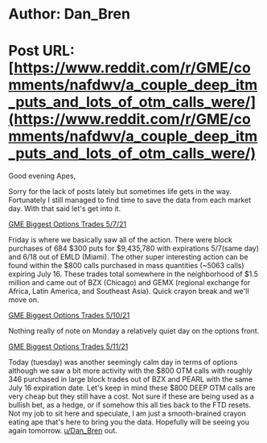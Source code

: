 # Author: Dan_Bren
# Post URL: [https://www.reddit.com/r/GME/comments/nafdwv/a_couple_deep_itm_puts_and_lots_of_otm_calls_were/](https://www.reddit.com/r/GME/comments/nafdwv/a_couple_deep_itm_puts_and_lots_of_otm_calls_were/)


Good evening Apes,

Sorry for the lack of posts lately but sometimes life gets in the way. Fortunately I still managed to find time to save the data from each market day. With that said let's get into it.

[GME Biggest Options Trades 5\/7\/21](https://preview.redd.it/2vn8jwyfzly61.png?width=1229&format=png&auto=webp&s=20ce4768fcfb117da2bb8f77f097a54ff3d47ae7)

Friday is where we basically saw all of the action. There were block purchases of 684 $300 puts for $9,435,780 with expirations 5/7(same day) and 6/18 out of EMLD (Miami). The other super interesting action can be found within the $800 calls purchased in mass quantities (\~5063 calls) expiring July 16. These trades total somewhere in the neighborhood of $1.5 million and came out of BZX (Chicago) and GEMX (regional exchange for Africa, Latin America, and Southeast Asia). Quick crayon break and we'll move on.

[GME Biggest Options Trades 5\/10\/21](https://preview.redd.it/5fiyrnbizly61.png?width=1016&format=png&auto=webp&s=857fc01f21b2a4c9f38a3bdb86fab9fc8e8e9236)

Nothing really of note on Monday a relatively quiet day on the options front.

[GME Biggest Options Trades 5\/11\/21](https://preview.redd.it/l8g34cckzly61.png?width=1174&format=png&auto=webp&s=0f71ba4bfc61c01f497e69e2575e7eb733adee9c)

Today (tuesday) was another seemingly calm day in terms of options although we saw a bit more activity with the $800 OTM calls with roughly 346 purchased in large block trades out of BZX and PEARL with the same July 16 expiration date. Let's keep in mind these $800 DEEP OTM calls are very cheap but they still have a cost. Not sure if these are being used as a bullish bet, as a hedge, or if somehow this all ties back to the FTD resets.  Not my job to sit here and speculate, I am just a smooth-brained crayon eating ape that's here to bring you the data.  Hopefully will be seeing you again tomorrow. [u/Dan\_Bren](https://www.reddit.com/u/Dan_Bren/) out.